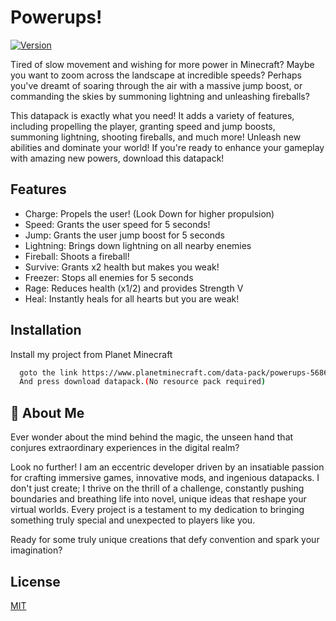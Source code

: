 
# Powerups!
[![Version](https://img.shields.io/static/v1?label=Version&message=1.1.0v&color=blue)]()

Tired of slow movement and wishing for more power in Minecraft?
Maybe you want to zoom across the landscape at incredible speeds?
Perhaps you've dreamt of soaring through the air with a massive jump boost, or commanding the skies by summoning lightning and unleashing fireballs?

This datapack is exactly what you need! It adds a variety of features, including propelling the player, granting speed and jump boosts, summoning lightning, shooting fireballs, and much more!
Unleash new abilities and dominate your world!
If you're ready to enhance your gameplay with amazing new powers, download this datapack!


## Features

- Charge: Propels the user! (Look Down for higher propulsion)
- Speed: Grants the user speed for 5 seconds!
- Jump: Grants the user jump boost for 5 seconds
- Lightning: Brings down lightning on all nearby enemies
- Fireball: Shoots a fireball!
- Survive: Grants x2 health but makes you weak!
- Freezer: Stops all enemies for 5 seconds
- Rage: Reduces health (x1/2) and provides Strength V
- Heal: Instantly heals for all hearts but you are weak!
## Installation

Install my project from Planet Minecraft

```bash
  goto the link https://www.planetminecraft.com/data-pack/powerups-5686211/
  And press download datapack.(No resource pack required)
```
    
## 🚀 About Me
Ever wonder about the mind behind the magic, the unseen hand that conjures extraordinary experiences in the digital realm?

Look no further! I am an eccentric developer driven by an insatiable passion for crafting immersive games, innovative mods, and ingenious datapacks. I don't just create; I thrive on the thrill of a challenge, constantly pushing boundaries and breathing life into novel, unique ideas that reshape your virtual worlds. Every project is a testament to my dedication to bringing something truly special and unexpected to players like you.

Ready for some truly unique creations that defy convention and spark your imagination?


## License

[MIT](https://choosealicense.com/licenses/mit/)

